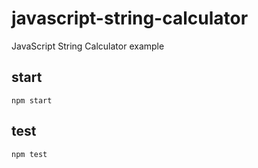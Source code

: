 # javascript-string-calculator
JavaScript String Calculator example 

## start

    npm start

## test
    npm test
    